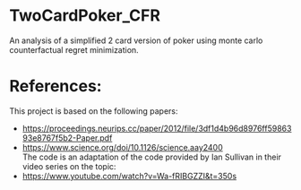# TwoCardPoker_CFR
An analysis of a simplified 2 card version of poker using monte carlo counterfactual regret minimization. 

# References:
This project is based on the following papers: 
* https://proceedings.neurips.cc/paper/2012/file/3df1d4b96d8976ff5986393e8767f5b2-Paper.pdf
* https://www.science.org/doi/10.1126/science.aay2400
\
The code is an adaptation of the code provided by Ian Sullivan in their video series on the topic: 
* https://www.youtube.com/watch?v=Wa-fRIBGZZI&t=350s
